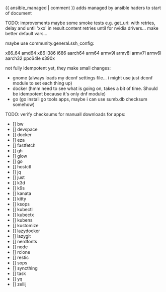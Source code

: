 {{ ansible_managed | comment }} adds managed by ansible haders to start of document

TODO: improvements
maybe some smoke tests
e.g. get_uri: with retries, delay and until 'xxx' in result.content
retries until for nvidia drivers...
make better default vars...

maybe use community.general.ssh_config:

x86_64
amd64
x86
i386
i686
aarch64
arm64
armv9l
armv8l
armv7l
armv6l
aarch32
ppc64le
s390x

not fully idempotent yet, they make small changes:

- gnome (always loads my dconf settings file... i might use just dconf module to set each thing up)
- docker (hmm need to see what is going on, takes a bit of time. Should be idempotent because it's only dnf module)
- go (go install go tools apps, maybe i can use sumb.db checksum somehow)

TODO: verify checksums for manuall downloads for apps:

- [] bw
- [] devspace
- [] docker
- [] eza
- [] fastfetch
- [] gh
- [] glow
- [] go
- [] hostctl
- [] jq
- [] just
- [] k3d
- [] k9s
- [] kanata
- [] kitty
- [] ksops
- [] kubectl
- [] kubectx
- [] kubens
- [] kustomize
- [] lazydocker
- [] lazygit
- [] nerdfonts
- [] node
- [] rclone
- [] restic
- [] sops
- [] syncthing
- [] task
- [] yq
- [] zellij

